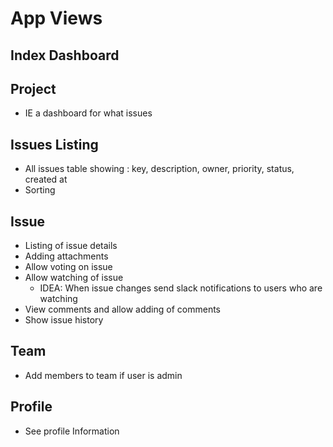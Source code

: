 # App Views


## Index Dashboard


## Project
- IE a dashboard for what issues 


## Issues Listing
- All issues table showing : key, description, owner, priority, status, created at
- Sorting

## Issue
- Listing of issue details
- Adding attachments
- Allow voting on issue
- Allow watching of issue
  - IDEA: When issue changes send slack notifications to users who are watching
- View comments and allow adding of comments
- Show issue history

## Team
- Add members to team if user is admin


## Profile
- See profile Information

